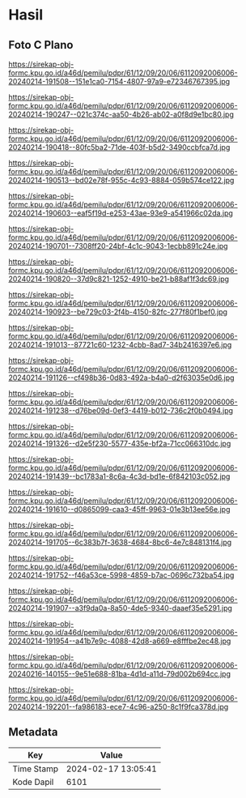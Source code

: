 # Hasil

## Foto C Plano

https://sirekap-obj-formc.kpu.go.id/a46d/pemilu/pdpr/61/12/09/20/06/6112092006006-20240214-191508--151e1ca0-7154-4807-97a9-e72346767395.jpg

https://sirekap-obj-formc.kpu.go.id/a46d/pemilu/pdpr/61/12/09/20/06/6112092006006-20240214-190247--021c374c-aa50-4b26-ab02-a0f8d9e1bc80.jpg

https://sirekap-obj-formc.kpu.go.id/a46d/pemilu/pdpr/61/12/09/20/06/6112092006006-20240214-190418--80fc5ba2-71de-403f-b5d2-3490ccbfca7d.jpg

https://sirekap-obj-formc.kpu.go.id/a46d/pemilu/pdpr/61/12/09/20/06/6112092006006-20240214-190513--bd02e78f-955c-4c93-8884-059b574ce122.jpg

https://sirekap-obj-formc.kpu.go.id/a46d/pemilu/pdpr/61/12/09/20/06/6112092006006-20240214-190603--eaf5f19d-e253-43ae-93e9-a541966c02da.jpg

https://sirekap-obj-formc.kpu.go.id/a46d/pemilu/pdpr/61/12/09/20/06/6112092006006-20240214-190701--7308ff20-24bf-4c1c-9043-1ecbb891c24e.jpg

https://sirekap-obj-formc.kpu.go.id/a46d/pemilu/pdpr/61/12/09/20/06/6112092006006-20240214-190820--37d9c821-1252-4910-be21-b88af1f3dc69.jpg

https://sirekap-obj-formc.kpu.go.id/a46d/pemilu/pdpr/61/12/09/20/06/6112092006006-20240214-190923--be729c03-2f4b-4150-82fc-277f80f1bef0.jpg

https://sirekap-obj-formc.kpu.go.id/a46d/pemilu/pdpr/61/12/09/20/06/6112092006006-20240214-191013--87721c60-1232-4cbb-8ad7-34b2416397e6.jpg

https://sirekap-obj-formc.kpu.go.id/a46d/pemilu/pdpr/61/12/09/20/06/6112092006006-20240214-191126--cf498b36-0d83-492a-b4a0-d2f63035e0d6.jpg

https://sirekap-obj-formc.kpu.go.id/a46d/pemilu/pdpr/61/12/09/20/06/6112092006006-20240214-191238--d76be09d-0ef3-4419-b012-736c2f0b0494.jpg

https://sirekap-obj-formc.kpu.go.id/a46d/pemilu/pdpr/61/12/09/20/06/6112092006006-20240214-191326--d2e5f230-5577-435e-bf2a-71cc066310dc.jpg

https://sirekap-obj-formc.kpu.go.id/a46d/pemilu/pdpr/61/12/09/20/06/6112092006006-20240214-191439--bc1783a1-8c6a-4c3d-bd1e-6f842103c052.jpg

https://sirekap-obj-formc.kpu.go.id/a46d/pemilu/pdpr/61/12/09/20/06/6112092006006-20240214-191610--d0865099-caa3-45ff-9963-01e3b13ee56e.jpg

https://sirekap-obj-formc.kpu.go.id/a46d/pemilu/pdpr/61/12/09/20/06/6112092006006-20240214-191705--6c383b7f-3638-4684-8bc6-4e7c848131f4.jpg

https://sirekap-obj-formc.kpu.go.id/a46d/pemilu/pdpr/61/12/09/20/06/6112092006006-20240214-191752--f46a53ce-5998-4859-b7ac-0696c732ba54.jpg

https://sirekap-obj-formc.kpu.go.id/a46d/pemilu/pdpr/61/12/09/20/06/6112092006006-20240214-191907--a3f9da0a-8a50-4de5-9340-daaef35e5291.jpg

https://sirekap-obj-formc.kpu.go.id/a46d/pemilu/pdpr/61/12/09/20/06/6112092006006-20240214-191954--a41b7e9c-4088-42d8-a669-e8fffbe2ec48.jpg

https://sirekap-obj-formc.kpu.go.id/a46d/pemilu/pdpr/61/12/09/20/06/6112092006006-20240216-140155--9e51e688-81ba-4d1d-a11d-79d002b694cc.jpg

https://sirekap-obj-formc.kpu.go.id/a46d/pemilu/pdpr/61/12/09/20/06/6112092006006-20240214-192201--fa986183-ece7-4c96-a250-8c1f9fca378d.jpg


## Metadata

| Key        | Value               |
| ---------- | ------------------- |
| Time Stamp | 2024-02-17 13:05:41 |
| Kode Dapil | 6101                |



